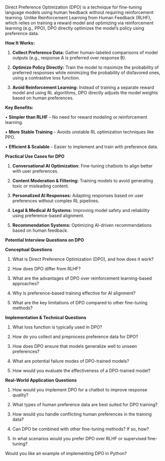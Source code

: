 Direct Preference Optimization (DPO) is a technique for fine-tuning language models using human feedback without requiring reinforcement learning. Unlike Reinforcement Learning from Human Feedback (RLHF), which relies on training a reward model and optimizing via reinforcement learning (e.g., PPO), DPO directly optimizes the model’s policy using preference data.

  

**How It Works:**

1. **Collect Preference Data:** Gather human-labeled comparisons of model outputs (e.g., response A is preferred over response B).

2. **Optimize Policy Directly:** Train the model to maximize the probability of preferred responses while minimizing the probability of disfavored ones, using a contrastive loss function.

3. **Avoid Reinforcement Learning:** Instead of training a separate reward model and using RL algorithms, DPO directly adjusts the model weights based on human preferences.

  

**Key Benefits:**

• **Simpler than RLHF** – No need for reward modeling or reinforcement learning.

• **More Stable Training** – Avoids unstable RL optimization techniques like PPO.

• **Efficient & Scalable** – Easier to implement and train with preference data.

**Practical Use Cases for DPO**

1. **Conversational AI Optimization:** Fine-tuning chatbots to align better with user preferences.

2. **Content Moderation & Filtering:** Training models to avoid generating toxic or misleading content.

3. **Personalized AI Responses:** Adapting responses based on user preferences without complex RL pipelines.

4. **Legal & Medical AI Systems:** Improving model safety and reliability using preference-based alignment.

5. **Recommendation Systems:** Optimizing AI-driven recommendations based on human feedback.

**Potential Interview Questions on DPO**

  

**Conceptual Questions**

1. What is Direct Preference Optimization (DPO), and how does it work?

2. How does DPO differ from RLHF?

3. What are the advantages of DPO over reinforcement learning-based approaches?

4. Why is preference-based training effective for AI alignment?

5. What are the key limitations of DPO compared to other fine-tuning methods?

  

**Implementation & Technical Questions**

1. What loss function is typically used in DPO?

2. How do you collect and preprocess preference data for DPO?

3. How does DPO ensure that models generalize well to unseen preferences?

4. What are potential failure modes of DPO-trained models?

5. How would you evaluate the effectiveness of a DPO-trained model?

  

**Real-World Application Questions**

1. How would you implement DPO for a chatbot to improve response quality?

2. What types of human preference data are best suited for DPO training?

3. How would you handle conflicting human preferences in the training data?

4. Can DPO be combined with other fine-tuning methods? If so, how?

5. In what scenarios would you prefer DPO over RLHF or supervised fine-tuning?

  

Would you like an example of implementing DPO in Python?